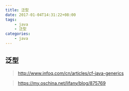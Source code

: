 ```yaml
---
title: 泛型
date: 2017-01-04T14:31:22+08:00
tags: 
	- java
	- 泛型
categories: 
	- java
---
```

## 泛型
>http://www.infoq.com/cn/articles/cf-java-generics

>https://my.oschina.net/lifany/blog/875769
